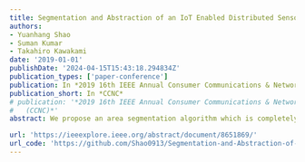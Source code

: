 ```yaml
---
title: Segmentation and Abstraction of an IoT Enabled Distributed Sensor Network
authors:
- Yuanhang Shao
- Suman Kumar
- Takahiro Kawakami
date: '2019-01-01'
publishDate: '2024-04-15T15:43:18.294834Z'
publication_types: ['paper-conference']
publication: In *2019 16th IEEE Annual Consumer Communications & Networking Conference*
publication_short: In *CCNC*
# publication: '*2019 16th IEEE Annual Consumer Communications & Networking Conference
#   (CCNC)*'
abstract: We propose an area segmentation algorithm which is completely distributed, highly responsive, and exhibits a wide range of application scenarios. The proposed algorithm segments the area based on similarity of local sensor data and therefore, it requires a similarity measure parametrized with selected system indicators. In addition, algorithm creates an energy efficient data aggregation tree with a local highest energy node as a root. The resulting segmented sub-areas represents a level of spatial diversity and an abstraction of the sensor field which has a wide range of large scale distributed applications. Through simulation, the application and working of our scheme is demonstrated.

url: 'https://ieeexplore.ieee.org/abstract/document/8651869/'  
url_code: 'https://github.com/Shao0913/Segmentation-and-Abstraction-of-an-IoT-Enabled-Distributed-Sensor-Network'
---
```

